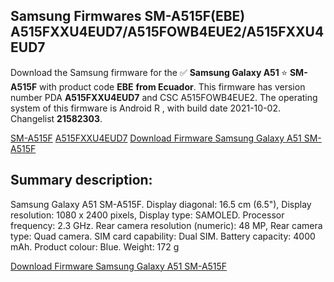 <h2>Samsung Firmwares SM-A515F(EBE) A515FXXU4EUD7/A515FOWB4EUE2/A515FXXU4EUD7</h2>
Download the Samsung firmware for the ✅ <strong>Samsung Galaxy A51 </strong> ⭐ <strong>SM-A515F</strong> with product code <strong>EBE</strong> <strong> from Ecuador</strong>. This firmware has version number PDA <strong>A515FXXU4EUD7</strong> and CSC A515FOWB4EUE2. The operating system of this firmware is Android R , with build date 2021-10-02. Changelist <strong>21582303</strong>.


[SM-A515F](https://samfirm.shop/samsung/model/SM-A515F)
[A515FXXU4EUD7](https://samfirm.shop/samsung/pda/A515FXXU4EUD7)
[Download Firmware Samsung Galaxy A51 SM-A515F](https://samfirm.shop/samsung/firmware/462299)
<h2>Summary description:</h2>
<p>Samsung Galaxy A51 SM-A515F. Display diagonal: 16.5 cm (6.5"), Display resolution: 1080 x 2400 pixels, Display type: SAMOLED. Processor frequency: 2.3 GHz. Rear camera resolution (numeric): 48 MP, Rear camera type: Quad camera. SIM card capability: Dual SIM. Battery capacity: 4000 mAh. Product colour: Blue. Weight: 172 g</p>


[Download Firmware Samsung Galaxy A51 SM-A515F](https://samfirm.shop/samsung/firmware/462299)
